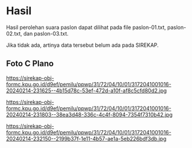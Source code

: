 # Hasil

Hasil perolehan suara paslon dapat dilihat pada file paslon-01.txt, paslon-02.txt, dan paslon-03.txt.

Jika tidak ada, artinya data tersebut belum ada pada SIREKAP.

## Foto C Plano

https://sirekap-obj-formc.kpu.go.id/d9ef/pemilu/ppwp/31/72/04/10/01/3172041001016-20240214-231625--4b15d78c-53ef-472d-a10f-af8c5cfd80d2.jpg

https://sirekap-obj-formc.kpu.go.id/d9ef/pemilu/ppwp/31/72/04/10/01/3172041001016-20240214-231803--38ea3d48-336c-4c4f-8094-7354f7310b42.jpg

https://sirekap-obj-formc.kpu.go.id/d9ef/pemilu/ppwp/31/72/04/10/01/3172041001016-20240214-232150--2199b37f-1e11-4b57-ae1a-5eb226bdf3db.jpg
